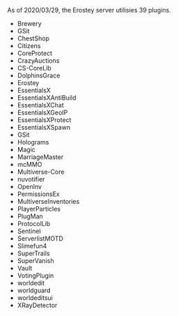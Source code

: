 As of 2020/03/29, the Erostey server utilisies 39 plugins.

- Brewery
- GSit
- ChestShop
- Citizens
- CoreProtect
- CrazyAuctions
- CS-CoreLib
- DolphinsGrace
- Erostey
- EssentialsX
- EssentialsXAntiBuild
- EssentialsXChat
- EssentialsXGeoIP
- EssentialsXProtect
- EssentialsXSpawn
- GSit
- Holograms
- Magic
- MarriageMaster
- mcMMO
- Multiverse-Core
- nuvotifier
- OpenInv
- PermissionsEx
- MultiverseInventories
- PlayerParticles
- PlugMan
- ProtocolLib
- Sentinel
- ServerlistMOTD
- Slimefun4
- SuperTrails
- SuperVanish
- Vault
- VotingPlugin
- worldedit
- worldguard
- worldeditsui
- XRayDetector
